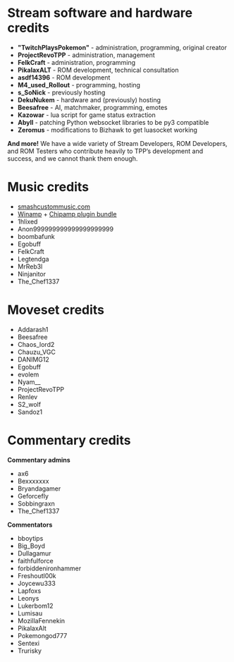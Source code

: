 # Stream software and hardware credits

* **"TwitchPlaysPokemon"** - administration, programming, original creator
* **ProjectRevoTPP** - administration, management
* **FelkCraft** - administration, programming
* **PikalaxALT** - ROM development, technical consultation
* **asdf14396** - ROM development
* **M4_used_Rollout** - programming, hosting
* **s_SoNick** - previously hosting
* **DekuNukem** - hardware and (previously) hosting
* **Beesafree** - AI, matchmaker, programming, emotes
* **Kazowar** - lua script for game status extraction
* **Abyll** - patching Python websocket libraries to be py3 compatible
* **Zeromus** - modifications to Bizhawk to get luasocket working

**And more!** We have a wide variety of Stream Developers, ROM Developers, and ROM Testers who contribute heavily to TPP’s development and success, and we cannot thank them enough.

# Music credits

* [smashcustommusic.com](https://www.smashcustommusic.com/)
* [Winamp](http://www.winamp.com/) + [Chipamp plugin bundle](http://www.chipamp.org/)
* 1hlixed
* Anon999999999999999999999
* boombafunk
* Egobuff
* FelkCraft
* Legtendga
* MrReb3l
* Ninjanitor
* The_Chef1337

# Moveset credits

* Addarash1
* Beesafree
* Chaos_lord2
* Chauzu_VGC
* DANIMG12
* Egobuff
* evolem
* Nyam__
* ProjectRevoTPP
* Renlev
* S2_wolf
* Sandoz1

# Commentary credits

**Commentary admins**

* ax6
* Bexxxxxxx
* Bryandagamer
* Geforcefly
* Sobbingraxn
* The_Chef1337

**Commentators**

* bboytips
* Big_Boyd
* Dullagamur
* faithfulforce
* forbiddenironhammer
* Freshoutl00k
* Joycewu333
* Lapfoxs
* Leonys
* Lukerbom12
* Lumisau
* MozillaFennekin
* PikalaxAlt
* Pokemongod777
* Sentexi
* Trurisky
